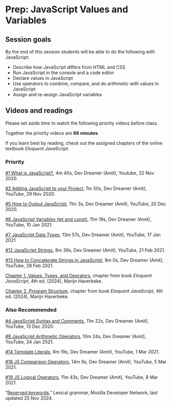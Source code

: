 # Prep: JavaScript Values and Variables

## Session goals

By the end of this session students will be able to do the following with
JavaScript:

* Describe how JavaScript differs from HTML and CSS
* Run JavaScript in the console and a code editor
* Declare values in JavaScript
* Use operators to combine, compare, and do arithmetic with values in JavaScript
* Assign and re-assign JavaScript variables

## Videos and readings

Please set aside time to watch the following priority
videos before class.

Together the priority videos are **66 minutes**.

If you learn best by reading, check out the assigned chapters of the online
textbook _Eloquent JavaScript_.

### Priority

[#1 What is JavaScript?](https://youtu.be/eVVyXoBueb8), 4m 40s, Dev Dreamer (Amit), Youtube, 22 Nov 2020.

[#2 Adding JavaScript to your Project](https://youtu.be/B_wvzmjWPoE), 7m 50s, Dev Dreamer (Amit), YouTube, 29 Nov 2020.

[#5 How to Output JavaScript](https://youtu.be/0xShDHwdpas), 11m 3s, Dev Dreamer (Amit), YouTube, 20 Dec 2020.

[#6 JavaScript Variables (let and const)](https://youtu.be/QYYyUjbLr5k), 11m 19s, Dev Dreamer (Amit), YouTube, 10 Jan 2021.

[#7 JavaScript Data Types](https://youtu.be/UmSpfdxu3ro), 13m 57s, Dev Dreamer (Amit), YouTube, 17 Jan 2021.

[#12 JavaScript Strings](https://youtu.be/lOcFImavBkU), 8m 39s, Dev Dreamer (Amit), YouTube, 21 Feb 2021.

[#13 How to Concatenate Strings in JavaScript](https://youtu.be/BrQKPm1Uchc), 8m 0s, Dev Dreamer (Amit), YouTube, 28 Feb 2021.

[Chapter 1. Values, Types, and Operators](https://eloquentjavascript.net/01_values.html), chapter from
book _Eloquent JavaScript_, 4th ed. (2024), Marijn Haverbeke.

[Chapter 2. Program Structure](https://eloquentjavascript.net/02_program_structure.html), chapter from
book _Eloquent JavaScript_, 4th ed. (2024), Marijn Haverbeke.

### Also Recommended

[#4 JavaScript Syntax and Comments](https://youtu.be/y4tWF-wHMCE), 11m 22s, Dev Dreamer (Amit), YouTube, 13 Dec 2020.

[#8 JavaScript Arithmetic Operators](https://youtu.be/iqd6KKjB7gc), 10m 24s, Dev Dreamer (Amit), YouTube, 24 Jan 2021.

[#14 Template Literals](https://youtu.be/52OJhTbCtoA), 8m 19s, Dev Dreamer (Amit), YouTube, 1 Mar 2021.

[#18 JS Comparison Operators](https://youtu.be/jhe5kwtD6dE), 14m 9s, Dev Dreamer (Amit), YouTube, 5 Mar 2021.

[#19 JS Logical Operators](https://youtu.be/-L41L0IZuv4), 11m 43s, Dev Dreamer (Amit), YouTube, 8 Mar 2021.

“[Reserved keywords](https://developer.mozilla.org/en-US/docs/Web/JavaScript/Reference/Lexical_grammar#keywords),” Lexical grammar, Mozilla Developer Network, last updated 25 Nov 2024.

